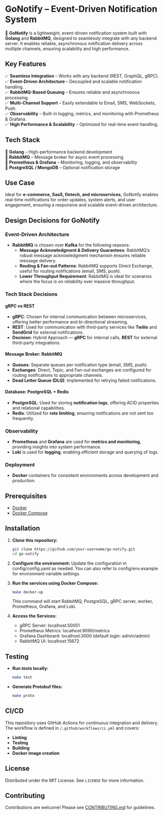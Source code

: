 # **GoNotify – Event-Driven Notification System**

🚀 **GoNotify** is a lightweight, event-driven notification system built with **Golang** and **RabbitMQ**, designed to seamlessly integrate with any backend server. It enables reliable, asynchronous notification delivery across multiple channels, ensuring scalability and high performance.

## **Key Features**

✅ **Seamless Integration** – Works with any backend (REST, GraphQL, gRPC).\
✅ **Event-Driven Architecture** – Decoupled and scalable notification handling.\
✅ **RabbitMQ-Based Queuing** – Ensures reliable and asynchronous processing.\
✅ **Multi-Channel Support** – Easily extendable to Email, SMS, WebSockets, Push.\
✅ **Observability** – Built-in logging, metrics, and monitoring with Prometheus & Grafana.\
✅ **High Performance & Scalability** – Optimized for real-time event handling.

## **Tech Stack**

🔹 **Golang** – High-performance backend development\
🔹 **RabbitMQ** – Message broker for async event processing\
🔹 **Prometheus & Grafana** – Monitoring, logging, and observability\
🔹 **PostgreSQL / MongoDB** – Optional notification storage

## **Use Case**

Ideal for **e-commerce, SaaS, fintech, and microservices**, GoNotify enables real-time notifications for order updates, system alerts, and user engagement, ensuring a responsive and scalable event-driven architecture.

## **Design Decisions for GoNotify**

### Event-Driven Architecture

- **RabbitMQ** is chosen over **Kafka** for the following reasons:
  - **Message Acknowledgment & Delivery Guarantees**: RabbitMQ’s robust message acknowledgment mechanism ensures reliable message delivery.
  - **Routing & Fan-out Patterns**: RabbitMQ supports Direct Exchange, useful for routing notifications (email, SMS, push).
  - **Lower Throughput Requirement**: RabbitMQ is ideal for scenarios where the focus is on reliability over massive throughput.

### Tech Stack Decisions

#### gRPC vs REST

- **gRPC**: Chosen for internal communication between microservices, offering better performance and bi-directional streaming.
- **REST**: Used for communication with third-party services like **Twilio** and **SendGrid** for external notifications.
- **Decision**: Hybrid Approach — **gRPC** for internal calls, **REST** for external third-party integrations.

#### Message Broker: RabbitMQ

- **Queues**: Separate queues per notification type (email, SMS, push).
- **Exchanges**: Direct, Topic, and Fan-out exchanges are configured for routing notifications to appropriate channels.
- **Dead Letter Queue (DLQ)**: Implemented for retrying failed notifications.

#### Database: PostgreSQL + Redis

- **PostgreSQL**: Used for storing **notification logs**, offering ACID properties and relational capabilities.
- **Redis**: Utilized for **rate limiting**, ensuring notifications are not sent too frequently.

### Observability

- **Prometheus** and **Grafana** are used for **metrics and monitoring**, providing insights into system performance.
- **Loki** is used for **logging**, enabling efficient storage and querying of logs.

### Deployment

- **Docker** containers for consistent environments across development and production.

## **Prerequisites**

- [Docker](https://www.docker.com/get-started)
- [Docker Compose](https://docs.docker.com/compose/)

## **Installation**

1. **Clone this repository:**

   ```bash
   git clone https://github.com/your-username/go-notify.git
   cd go-notify
   ```

2. **Configure the environment:**
   Update the configuration in config/config.yaml as needed.
   You can also refer to config/env.example for environment variable settings.

3. **Run the services using Docker Compose:**

   ```bash
   make docker-up
   ```

   This command will start RabbitMQ, PostgreSQL, gRPC server, worker, Prometheus, Grafana, and Loki.

4. **Access the Services:**

   - gRPC Server: localhost:50051
   - Prometheus Metrics: localhost:9090/metrics
   - Grafana Dashboard: localhost:3000 (default login: admin/admin)
   - RabbitMQ UI: localhost:15672

## **Testing**

- **Run tests locally:**

  ```bash
  make test
  ```

- **Generate Protobuf files:**

  ```bash
  make proto
  ```

## **CI/CD**

This repository uses GitHub Actions for continuous integration and delivery. The workflow is defined in `/.github/workflows/ci.yml` and covers:

- **Linting**
- **Testing**
- **Building**
- **Docker image creation**

## **License**

Distributed under the MIT License. See `LICENSE` for more information.

## **Contributing**

Contributions are welcome! Please see [CONTRIBUTING.md](CONTRIBUTING.md) for guidelines.
